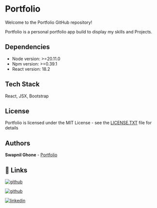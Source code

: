 
# Portfolio

Welcome to the Portfolio GitHub repository!

Portfolio is a personal portfolio app build to display my skills and Projects.

## Dependencies
- Node version: >=20.11.0
- Npm version: >=0.39.1
- React version: 18.2

## Tech Stack

React, JSX, Bootstrap

## License

Portfolio is licensed under the MIT License - see the [LICENSE.TXT](LICENSE.TXT) file for details


## Authors

**Swapnil Ghone** - [Portfolio](https://github.com/swapnilghone/portfolio)


## 🔗 Links

[![github](https://img.shields.io/badge/Portfolio-blue?style=for-the-badge)](https://swapnilghone.github.io)

[![github](https://img.shields.io/badge/github-333?style=for-the-badge&logo=github&logoColor=white)](https://github.com/swapnilghone)

[![linkedin](https://img.shields.io/badge/linkedin-0A66C2?style=for-the-badge&logo=linkedin&logoColor=white)](https://www.linkedin.com/in/swapnil-ghone/)